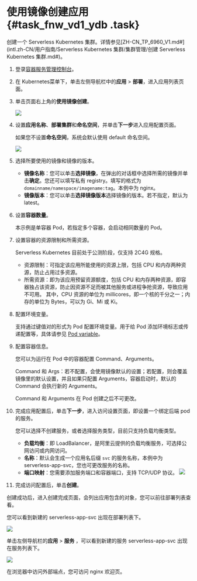 # 使用镜像创建应用 {#task_fnw_vd1_ydb .task}

创建一个 Serverless Kubernetes 集群。详情参见[ZH-CN\_TP\_6960\_V1.md\#](intl.zh-CN/用户指南/Serverless Kubernetes 集群/集群管理/创建 Serverless Kubernetes 集群.md#)。

1.  登录[容器服务管理控制台](https://cs.console.aliyun.com)。 
2.  在 Kubernetes菜单下，单击左侧导航栏中的**应用** \> **部署**，进入应用列表页面。 
3.  单击页面右上角的**使用镜像创建**。 

    ![](http://static-aliyun-doc.oss-cn-hangzhou.aliyuncs.com/assets/img/6965/15681841825653_zh-CN.png)

4.  设置**应用名称**、**部署集群**和**命名空间**，并单击**下一步**进入应用配置页面。 

    如果您不设置**命名空间**，系统会默认使用 default 命名空间。

    ![](http://static-aliyun-doc.oss-cn-hangzhou.aliyuncs.com/assets/img/6965/15681841825654_zh-CN.png)

5.  选择所要使用的镜像和镜像的版本。 
    -   **镜像名称**：您可以单击**选择镜像**，在弹出的对话框中选择所需的镜像并单击**确定**。您还可以填写私有 registry。填写的格式为 `domainname/namespace/imagename:tag`。本例中为 nginx。
    -   **镜像版本**：您可以单击**选择镜像版本**选择镜像的版本。若不指定，默认为 latest。
6.  设置**容器数量**。 

    本示例是单容器 Pod，若指定多个容器，会启动相同数量的 Pod。

7.  设置容器的资源限制和所需资源。 

    Serverless Kubernetes 目前处于公测阶段，仅支持 2C4G 规格。

    -   资源限制：可指定该应用所能使用的资源上限，包括 CPU 和内存两种资源，防止占用过多资源。
    -   所需资源：即为该应用预留资源额度，包括 CPU 和内存两种资源，即容器独占该资源，防止因资源不足而被其他服务或进程争抢资源，导致应用不可用。
    其中，CPU 资源的单位为 millicores，即一个核的千分之一；内存的单位为 Bytes，可以为 Gi、Mi 或 Ki。

8.  配置环境变量。 

    支持通过键值对的形式为 Pod 配置环境变量。用于给 Pod 添加环境标志或传递配置等，具体请参见 [Pod variable](https://kubernetes.io/docs/tasks/inject-data-application/environment-variable-expose-pod-information/?spm=a2c4g.11186623.2.6.p4Ezey)。

9.  配置容器信息。 

    您可以为运行在 Pod 中的容器配置 Command、Arguments。

    Command 和 Args：若不配置，会使用镜像默认的设置；若配置，则会覆盖镜像里的默认设置，并且如果只配置 Arguments，容器启动时，默认的 Command 会执行新的 Arguments。

    Command 和 Arguments 在 Pod 创建之后不可更改。

10. 完成应用配置后，单击**下一步**，进入访问设置页面，即设置一个绑定后端 pod 的服务。 

    您可以选择不创建服务，或者选择服务类型，目前只支持负载均衡类型。

    -   **负载均衡**：即 LoadBalancer，是阿里云提供的负载均衡服务，可选择公网访问或内网访问。
    -   **名称**：默认会生成一个应用名后缀 `svc` 的服务名称，本例中为 serverless-app-svc，您也可更改服务的名称。
    -   **端口映射**：您需要添加服务端口和容器端口，支持 TCP/UDP 协议。
    ![](http://static-aliyun-doc.oss-cn-hangzhou.aliyuncs.com/assets/img/6965/15681841825655_zh-CN.png)

11. 完成访问配置后，单击**创建**。 

创建成功后，进入创建完成页面，会列出应用包含的对象，您可以前往部署列表查看。

您可以看到新建的 serverless-app-svc 出现在部署列表下。

![](http://static-aliyun-doc.oss-cn-hangzhou.aliyuncs.com/assets/img/6965/15681841825656_zh-CN.png)

单击左侧导航栏的**应用** \> **服务** ，可以看到新建的服务 serverless-app-svc 出现在服务列表下。

![](http://static-aliyun-doc.oss-cn-hangzhou.aliyuncs.com/assets/img/6965/15681841835657_zh-CN.png)

在浏览器中访问外部端点，您可访问 nginx 欢迎页。

